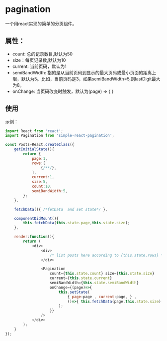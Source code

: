 # pagination

一个用react实现的简单的分页组件。

## 属性：
     
* count: 总的记录数目,默认为50
* size：每页记录数,默认为10
* current: 当前页码，默认为1
* semiBandWidth: 指的是从当前页码到显示的最大页码或最小页面的距离上限，默认为5。比如，当前页码是3，如果semiBandWidth=5,则lastDigit最大为8。
* onChange:  当页码改变时触发，默认为(page) => { }

## 使用

示例：
```JavaScript
import React from 'react';
import Pagination from 'simple-react-pagination';

const Posts=React.createClass({
    getInitialState(){
        return {
            page:1,
            rows:[
                {/**/},
            ],
            current:1,
            size:5,
            count:10,
            semiBandWidth:5,
        };
    },

    fetchData(){ /*fetData  and set state*/ },

    componentDidMount(){
        this.fetchData(this.state.page,this.state.size);
    },

    render:function(){
        return (
            <div>
                <div>
                    /* list posts here according to {this.state.rows} */
                </div>

                <Pagination 
                    count={this.state.count} size={this.state.size} 
                    current={this.state.current} 
                    semiBandWidth={this.state.semiBandWidth} 
                    onChange={(page)=>{ 
                        this.setState(
                            { page:page , current:page, } ,
                            ()=>{ this.fetchData(page,this.state.size) }
                        );
                    }}
                />                
            </div>
        );
    }
});
```


